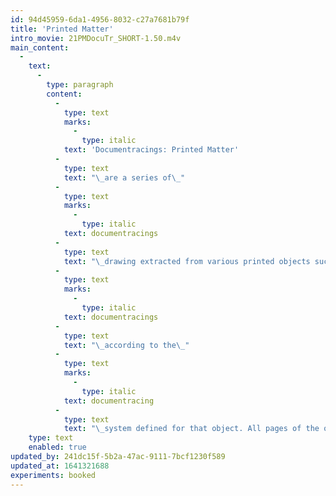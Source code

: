 ```yaml
---
id: 94d45959-6da1-4956-8032-c27a7681b79f
title: 'Printed Matter'
intro_movie: 21PMDocuTr_SHORT-1.50.m4v
main_content:
  -
    text:
      -
        type: paragraph
        content:
          -
            type: text
            marks:
              -
                type: italic
            text: 'Documentracings: Printed Matter'
          -
            type: text
            text: "\_are a series of\_"
          -
            type: text
            marks:
              -
                type: italic
            text: documentracings
          -
            type: text
            text: "\_drawing extracted from various printed objects such as magazines, bulletins, and catalogues. Each object was spontaneously approached and recorded via\_"
          -
            type: text
            marks:
              -
                type: italic
            text: documentracings
          -
            type: text
            text: "\_according to the\_"
          -
            type: text
            marks:
              -
                type: italic
            text: documentracing
          -
            type: text
            text: "\_system defined for that object. All pages of the object’s printed pages were simply “read” from front to back, including the cover. In this sequence of time single “units” were extracted from each page via a predetermined system. That so-called “unit” was determined at the very point of engagement with a page. The “unit” could be a single image outline, a group of marks (e.g. all comas within a body of text), a group of words, or any other group of relational parts. Each unit in the composition of the drawing was always in the relative position of the original printed page it was traced from."
    type: text
    enabled: true
updated_by: 241dc15f-5b2a-47ac-9111-7bcf1230f589
updated_at: 1641321688
experiments: booked
---
```

